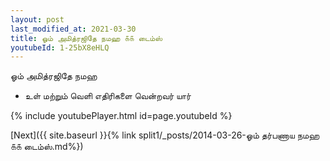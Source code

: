 ```yaml
---
layout: post
last_modified_at: 2021-03-30
title: ஓம் அமித்ரஜிதே நமஹ ௧௧ டைம்ஸ்
youtubeId: 1-25bX8eHLQ
---
```

 
 
 ஓம் அமித்ரஜிதே நமஹ  
 
 -  உள் மற்றும் வெளி எதிரிகளை வென்றவர் யார் 
 
  
 
  
 
 
 
 
 
 


{% include youtubePlayer.html id=page.youtubeId %}
 
[Next]({{ site.baseurl }}{% link  split1/_posts/2014-03-26-ஓம் தர்பணாய நமஹ ௧௧ டைம்ஸ்.md%})
 
